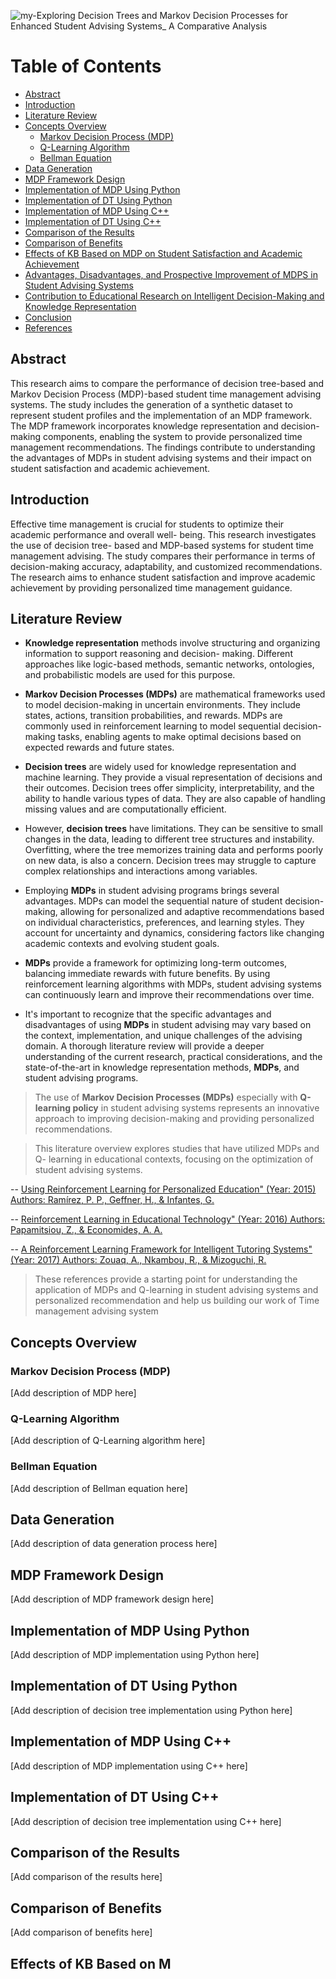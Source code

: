 ![my-Exploring Decision Trees and Markov Decision Processes for Enhanced Student Advising Systems_ A Comparative Analysis](https://github.com/Yassine-Squalli-Houssaini/Exploring-Decision-Trees-and-MDP-for-Student-Advising-Systems-A-Comparative-Analysis/assets/127676452/c824856f-5751-4e80-87a0-6c35b82b937d)
# Table of Contents

- [Abstract](#abstract)
- [Introduction](#introduction)
- [Literature Review](#literature-review)
- [Concepts Overview](#concepts-overview)
    - [Markov Decision Process (MDP)](#markov-decision-process-mdp)
    - [Q-Learning Algorithm](#q-learning-algorithm)
    - [Bellman Equation](#bellman-equation)
- [Data Generation](#data-generation)
- [MDP Framework Design](#mdp-framework-design)
- [Implementation of MDP Using Python](#implementation-of-mdp-using-python)
- [Implementation of DT Using Python](#implementation-of-dt-using-python)
- [Implementation of MDP Using C++](#implementation-of-mdp-using-c)
- [Implementation of DT Using C++](#implementation-of-dt-using-c)
- [Comparison of the Results](#comparison-of-the-results)
- [Comparison of Benefits](#comparison-of-benefits)
- [Effects of KB Based on MDP on Student Satisfaction and Academic Achievement](#effects-of-kb-based-on-mdp-on-student-satisfaction-and-academic-achievement)
- [Advantages, Disadvantages, and Prospective Improvement of MDPS in Student Advising Systems](#advantages-disadvantages-and-prospective-improvement-of-mdps-in-student-advising-systems)
- [Contribution to Educational Research on Intelligent Decision-Making and Knowledge Representation](#contribution-to-educational-research-on-intelligent-decision-making-and-knowledge-representation)
- [Conclusion](#conclusion)
- [References](#references)

## Abstract
This research aims to compare the performance of decision tree-based and Markov Decision Process (MDP)-based student time management advising systems. The study includes the generation of a synthetic dataset to represent student profiles and the implementation of an MDP framework. The MDP framework incorporates knowledge representation and decision-making components, enabling the system to provide personalized time management recommendations. The findings contribute to understanding the advantages of MDPs in student advising systems and their impact on student satisfaction and academic achievement.

## Introduction
Effective time management is crucial for students to optimize their academic performance and overall well- being. This research investigates the use of decision tree- based and MDP-based systems for student time management advising. The study compares their performance in terms of decision-making accuracy, adaptability, and customized recommendations. The research aims to enhance student satisfaction and improve academic achievement by providing personalized time management guidance.

## Literature Review
- __Knowledge representation__ methods involve structuring and organizing information to support reasoning and decision- making. Different approaches like logic-based methods, semantic networks, ontologies, and probabilistic models are used for this purpose.

- __Markov Decision Processes (MDPs)__ are mathematical frameworks used to model decision-making in uncertain environments. They include states, actions, transition probabilities, and rewards. MDPs are commonly used in reinforcement learning to model sequential decision-making tasks, enabling agents to make optimal decisions based on expected rewards and future states.

- __Decision trees__ are widely used for knowledge representation and machine learning. They provide a visual representation of decisions and their outcomes. Decision trees offer simplicity, interpretability, and the ability to handle various types of data. They are also capable of handling missing values and are computationally efficient.

- However, __decision trees__ have limitations. They can be sensitive to small changes in the data, leading to different tree structures and instability. Overfitting, where the tree memorizes training data and performs poorly on new data, is also a concern. Decision trees may struggle to capture complex relationships and interactions among variables.

- Employing __MDPs__ in student advising programs brings several advantages. MDPs can model the sequential nature of student decision-making, allowing for personalized and adaptive recommendations based on individual characteristics, preferences, and learning styles. They account for uncertainty and dynamics, considering factors like changing academic contexts and evolving student goals.

- __MDPs__ provide a framework for optimizing long-term outcomes, balancing immediate rewards with future benefits. By using reinforcement learning algorithms with MDPs, student advising systems can continuously learn and improve their recommendations over time.

- It's important to recognize that the specific advantages and disadvantages of using __MDPs__ in student advising may vary based on the context, implementation, and unique challenges of the advising domain. A thorough literature review will provide a deeper understanding of the current research, practical considerations, and the state-of-the-art in knowledge representation methods, __MDPs__, and student advising programs.

>The use of __Markov Decision Processes (MDPs)__ especially with __Q-learning policy__ in student advising systems represents an innovative approach to improving decision-making and providing personalized recommendations.

> This literature overview explores studies that have utilized MDPs and Q- learning in educational contexts, focusing on the optimization of student advising systems.

-- [Using Reinforcement Learning for Personalized Education" (Year:
2015) Authors: Ramírez, P. P., Geffner, H., & Infantes, G.](https://www.researchgate.net/publication/340564580_Reinforcement_learning_for_personalization_A_systematic_literature_review)

-- [Reinforcement Learning in Educational Technology" (Year: 2016) Authors: Papamitsiou, Z., & Economides, A. A.](https://scholar.google.com/citations?user=gmWRFH8AAAAJ&hl=en)

-- [A Reinforcement Learning Framework for Intelligent Tutoring
Systems" (Year: 2017) Authors: Zouaq, A., Nkambou, R., & Mizoguchi, R.](https://www.researchgate.net/publication/268992454_Advances_in_Intelligent_Tutoring_Systems)

>These references provide a starting point for understanding the application of MDPs and Q-learning in student advising systems and personalized recommendation and help us building our work of Time management advising system

## Concepts Overview
### Markov Decision Process (MDP)
[Add description of MDP here]

### Q-Learning Algorithm
[Add description of Q-Learning algorithm here]

### Bellman Equation
[Add description of Bellman equation here]

## Data Generation
[Add description of data generation process here]

## MDP Framework Design
[Add description of MDP framework design here]

## Implementation of MDP Using Python
[Add description of MDP implementation using Python here]

## Implementation of DT Using Python
[Add description of decision tree implementation using Python here]

## Implementation of MDP Using C++
[Add description of MDP implementation using C++ here]

## Implementation of DT Using C++
[Add description of decision tree implementation using C++ here]

## Comparison of the Results
[Add comparison of the results here]

## Comparison of Benefits
[Add comparison of benefits here]

## Effects of KB Based on M
